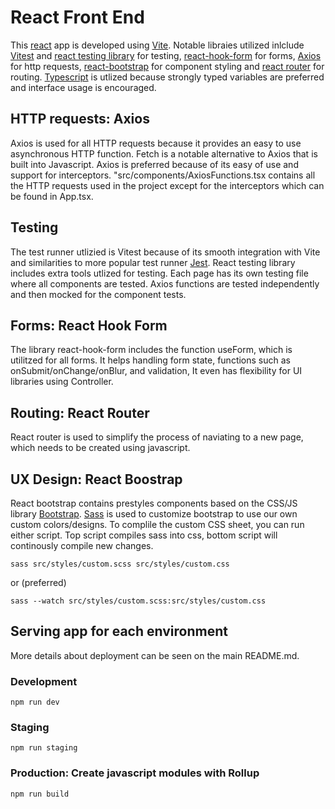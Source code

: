 # React Front End
This [react](https://react.dev/) app is developed using [Vite](https://vitejs.dev/). Notable libraies utilized inlclude [Vitest](https://vitest.dev/) and [react testing library](https://testing-library.com/) for testing, [react-hook-form](https://react-hook-form.com/) for forms, [Axios](https://axios-http.com/) for http requests, [react-bootstrap](https://react-bootstrap.netlify.app/) for component styling and [react router](https://reactrouter.com/en/main) for routing. [Typescript](https://www.typescriptlang.org/) is utlized because strongly typed variables are preferred and interface usage is encouraged.

## HTTP requests: Axios
Axios is used for all HTTP requests because it provides an easy to use asynchronous HTTP function. Fetch is a notable alternative to Axios that is built into Javascript. Axios is preferred because of its easy of use and support for interceptors. "src/components/AxiosFunctions.tsx contains all the HTTP requests used in the project except for the interceptors which can be found in App.tsx.

## Testing
The test runner utlizied is Vitest because of its smooth integration with Vite and similarities to more popular test runner [Jest](https://jestjs.io/). React testing library includes extra tools utlized for testing. Each page has its own testing file where all components are tested. Axios functions are tested independently and then mocked for the component tests. 

## Forms: React Hook Form
The library react-hook-form includes the function useForm, which is utilitzed for all forms. It helps handling form state, functions such as onSubmit/onChange/onBlur, and validation, It even has flexibility for UI libraries using Controller.

## Routing: React Router
React router is used to simplify the process of naviating to a new page, which needs to be created using javascript.

## UX Design: React Boostrap
React bootstrap contains prestyles components based on the CSS/JS library [Bootstrap](https://getbootstrap.com/). [Sass](https://sass-lang.com/) is used to customize bootstrap to use our own custom colors/designs.
To complile the custom CSS sheet, you can run either script. Top script compiles sass into css, bottom script will continously compile new changes.

    sass src/styles/custom.scss src/styles/custom.css

or (preferred)

    sass --watch src/styles/custom.scss:src/styles/custom.css

## Serving app for each environment
More details about deployment can be seen on the main README.md.
### Development
    npm run dev

### Staging
    npm run staging

### Production: Create javascript modules with Rollup
    npm run build